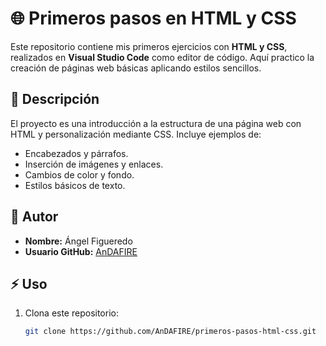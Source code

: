 # 🌐 Primeros pasos en HTML y CSS  

Este repositorio contiene mis primeros ejercicios con **HTML y CSS**, realizados en **Visual Studio Code** como editor de código. Aquí practico la creación de páginas web básicas aplicando estilos sencillos.  

## 📌 Descripción  
El proyecto es una introducción a la estructura de una página web con HTML y personalización mediante CSS. Incluye ejemplos de:  
- Encabezados y párrafos.  
- Inserción de imágenes y enlaces.  
- Cambios de color y fondo.  
- Estilos básicos de texto.  

## 👤 Autor  
- **Nombre:** Ángel Figueredo  
- **Usuario GitHub:** [AnDAFIRE](https://github.com/AnDAFIRE)  

## ⚡ Uso  
1. Clona este repositorio:  
   ```bash
   git clone https://github.com/AnDAFIRE/primeros-pasos-html-css.git
